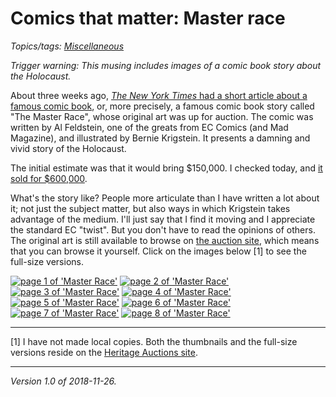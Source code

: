 Comics that matter: Master race
===============================

*Topics/tags: [Miscellaneous](index-misc)*

*Trigger warning: This musing includes images of a comic book story about the Holocaust.*

About three weeks ago, [_The New York
Times_ had a short article about a famous comic
book](https://www.nytimes.com/2018/11/06/arts/design/master-race-comic-book-auction.html),
or, more precisely, a famous comic book story called "The Master Race",
whose original art was up for auction.  The comic was written by Al
Feldstein, one of the greats from EC Comics (and Mad Magazine), and
illustrated by Bernie Krigstein.  It presents a damning and vivid story
of the Holocaust.

The initial estimate was that it would bring
$150,000.  I checked today, and [it sold for
$600,000](https://www.nytimes.com/2018/11/16/arts/master-race-comic-book-sold.html).

What's the story like?  People more articulate than I have
written a lot about it; not just the subject matter, but
also ways in which Krigstein takes advantage of the medium.
I'll just say that I find it moving and I appreciate the
standard EC "twist".  But you don't have to read the opinions
of others.  The original art is still available to browse on [the auction
site](https://comics.ha.com/itm/original-comic-art/bernie-krigstein-impact-1-complete-8-page-story-master-race-original-art-ec-1955-total-8-items-/a/7192-91024.s?ic4=GalleryView-ShortDescription-071515#),
which means that you can browse it yourself.  Click on the images below
[1] to see the full-size versions.

[<img src="https://dyn1.heritagestatic.com/lf?set=path%5B1%2F9%2F1%2F5%2F2%2F19152633%5D%2Csizedata%5B200x400%5D&call=url%5Bfile%3Aproduct.chain%5D" alt="page 1 of 'Master Race'">](https://dyn1.heritagestatic.com/lf?set=path%5B1%2F9%2F1%2F5%2F2%2F19152633%5D&call=url%5Bfile%3Aproduct.chain%5D)
[<img src="https://dyn1.heritagestatic.com/lf?set=path%5B1%2F9%2F1%2F5%2F2%2F19152663%5D%2Csizedata%5B200x400%5D&call=url%5Bfile%3Aproduct.chain%5D" alt="page 2 of 'Master Race'">](https://dyn1.heritagestatic.com/lf?set=path%5B1%2F9%2F1%2F5%2F2%2F19152663%5D&call=url%5Bfile%3Aproduct.chain%5D)
[<img src="https://dyn1.heritagestatic.com/lf?set=path%5B1%2F9%2F1%2F5%2F2%2F19152669%5D%2Csizedata%5B200x400%5D&call=url%5Bfile%3Aproduct.chain%5D" alt="page 3 of 'Master Race'">](https://dyn1.heritagestatic.com/lf?set=path%5B1%2F9%2F1%2F5%2F2%2F19152669%5D&call=url%5Bfile%3Aproduct.chain%5D)
[<img src="https://dyn1.heritagestatic.com/lf?set=path%5B1%2F9%2F1%2F5%2F2%2F19152672%5D%2Csizedata%5B200x400%5D&call=url%5Bfile%3Aproduct.chain%5D" alt="page 4 of 'Master Race'">](https://dyn1.heritagestatic.com/lf?set=path%5B1%2F9%2F1%2F5%2F2%2F19152672%5D&call=url%5Bfile%3Aproduct.chain%5D)
[<img src="https://dyn1.heritagestatic.com/lf?set=path%5B1%2F9%2F1%2F5%2F2%2F19152673%5D%2Csizedata%5B200x400%5D&call=url%5Bfile%3Aproduct.chain%5D" alt="page 5 of 'Master Race'">](https://dyn1.heritagestatic.com/lf?set=path%5B1%2F9%2F1%2F5%2F2%2F19152673%5D&call=url%5Bfile%3Aproduct.chain%5D)
[<img src="https://dyn1.heritagestatic.com/lf?set=path%5B1%2F9%2F1%2F5%2F2%2F19152679%5D%2Csizedata%5B200x400%5D&call=url%5Bfile%3Aproduct.chain%5D" alt="page 6 of 'Master Race'">](https://dyn1.heritagestatic.com/lf?set=path%5B1%2F9%2F1%2F5%2F2%2F19152679%5D&call=url%5Bfile%3Aproduct.chain%5D)
[<img src="https://dyn1.heritagestatic.com/lf?set=path%5B1%2F9%2F1%2F5%2F2%2F19152678%5D%2Csizedata%5B200x400%5D&call=url%5Bfile%3Aproduct.chain%5D" alt="page 7 of 'Master Race'">](https://dyn1.heritagestatic.com/lf?set=path%5B1%2F9%2F1%2F5%2F2%2F19152678%5D&call=url%5Bfile%3Aproduct.chain%5D)
[<img src="https://dyn1.heritagestatic.com/lf?set=path%5B1%2F9%2F1%2F5%2F2%2F19152684%5D%2Csizedata%5B200x400%5D&call=url%5Bfile%3Aproduct.chain%5D" alt="page 8 of 'Master Race'">](https://dyn1.heritagestatic.com/lf?set=path%5B1%2F9%2F1%2F5%2F2%2F19152684%5D&call=url%5Bfile%3Aproduct.chain%5D)

---

[1] I have not made local copies.  Both the thumbnails and the full-size versions reside on the 
[Heritage Auctions site](https://comics.ha.com/itm/original-comic-art/bernie-krigstein-impact-1-complete-8-page-story-master-race-original-art-ec-1955-total-8-items-/a/7192-91024.s?ic4=GalleryView-ShortDescription-071515#).

---

*Version 1.0 of 2018-11-26.*
